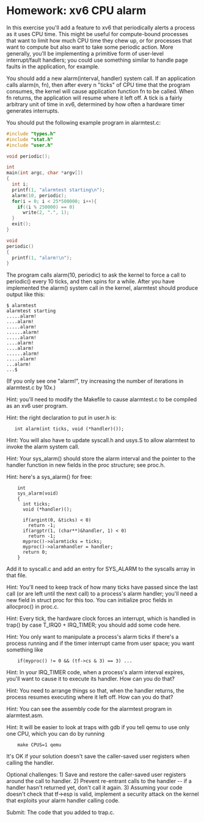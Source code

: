 # Homework: xv6 CPU alarm

In this exercise you'll add a feature to xv6 that periodically alerts a process as it uses CPU time. This might be useful for compute-bound processes that want to limit how much CPU time they chew up, or for processes that want to compute but also want to take some periodic action. More generally, you'll be implementing a primitive form of user-level interrupt/fault handlers; you could use something similar to handle page faults in the application, for example.

You should add a new alarm(interval, handler) system call. If an application calls alarm(n, fn), then after every n "ticks" of CPU time that the program consumes, the kernel will cause application function fn to be called. When fn returns, the application will resume where it left off. A tick is a fairly arbitrary unit of time in xv6, determined by how often a hardware timer generates interrupts.

You should put the following example program in alarmtest.c:

```c
#include "types.h"
#include "stat.h"
#include "user.h"

void periodic();

int
main(int argc, char *argv[])
{
  int i;
  printf(1, "alarmtest starting\n");
  alarm(10, periodic);
  for(i = 0; i < 25*500000; i++){
    if((i % 250000) == 0)
      write(2, ".", 1);
  }
  exit();
}

void
periodic()
{
  printf(1, "alarm!\n");
}
```

The program calls alarm(10, periodic) to ask the kernel to force a call to periodic() every 10 ticks, and then spins for a while. After you have implemented the alarm() system call in the kernel, alarmtest should produce output like this:

```
$ alarmtest
alarmtest starting
.....alarm!
....alarm!
.....alarm!
......alarm!
.....alarm!
....alarm!
....alarm!
......alarm!
.....alarm!
...alarm!
...$ 
```

(If you only see one "alarm!", try increasing the number of iterations in alarmtest.c by 10x.)

Hint: you'll need to modify the Makefile to cause alarmtest.c to be compiled as an xv6 user program.

Hint: the right declaration to put in user.h is:

```
   int alarm(int ticks, void (*handler)());
```

Hint: You will also have to update syscall.h and usys.S to allow alarmtest to invoke the alarm system call.

Hint: Your sys_alarm() should store the alarm interval and the pointer to the handler function in new fields in the proc structure; see proc.h.

Hint: here's a sys_alarm() for free:

```
    int
    sys_alarm(void)
    {
      int ticks;
      void (*handler)();

      if(argint(0, &ticks) < 0)
        return -1;
      if(argptr(1, (char**)&handler, 1) < 0)
        return -1;
      myproc()->alarmticks = ticks;
      myproc()->alarmhandler = handler;
      return 0;
    }
```

Add it to syscall.c and add an entry for SYS_ALARM to the syscalls array in that file.

Hint: You'll need to keep track of how many ticks have passed since the last call (or are left until the next call) to a process's alarm handler; you'll need a new field in struct proc for this too. You can initialize proc fields in allocproc() in proc.c.

Hint: Every tick, the hardware clock forces an interrupt, which is handled in trap() by case T_IRQ0 + IRQ_TIMER; you should add some code here.

Hint: You only want to manipulate a process's alarm ticks if there's a process running and if the timer interrupt came from user space; you want something like

```
    if(myproc() != 0 && (tf->cs & 3) == 3) ...
```

Hint: In your IRQ_TIMER code, when a process's alarm interval expires, you'll want to cause it to execute its handler. How can you do that?

Hint: You need to arrange things so that, when the handler returns, the process resumes executing where it left off. How can you do that?

Hint: You can see the assembly code for the alarmtest program in alarmtest.asm.

Hint: It will be easier to look at traps with gdb if you tell qemu to use only one CPU, which you can do by running

```
    make CPUS=1 qemu
```

It's OK if your solution doesn't save the caller-saved user registers when calling the handler.

Optional challenges: 1) Save and restore the caller-saved user registers around the call to handler. 2) Prevent re-entrant calls to the handler -- if a handler hasn't returned yet, don't call it again. 3) Assuming your code doesn't check that tf->esp is valid, implement a security attack on the kernel that exploits your alarm handler calling code.

Submit: The code that you added to trap.c.